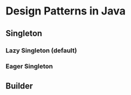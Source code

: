 # Design Patterns in Java

## Singleton

### Lazy Singleton (default)

### Eager Singleton

## Builder

